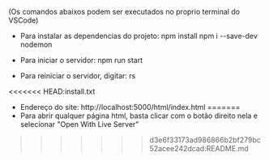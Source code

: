 (Os comandos abaixos podem ser executados no proprio terminal do VSCode)

- Para instalar as dependencias do projeto:
npm install
npm i --save-dev nodemon

- Para iniciar o servidor:
npm run start 

- Para reiniciar o servidor, digitar:
rs

<<<<<<< HEAD:install.txt
- Endereço do site: 
http://localhost:5000/html/index.html
=======
- Para abrir qualquer página html, basta clicar com o botão direito nela e selecionar "Open With Live Server"
>>>>>>> d3e6f33173ad986866b2bf279bc52acee242dcad:README.md
